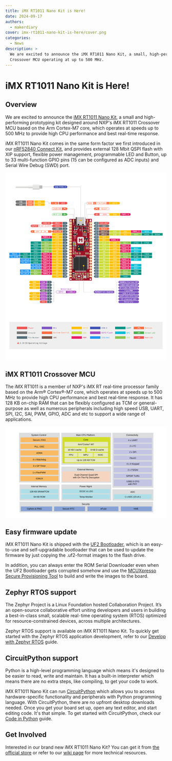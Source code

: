 ```yaml
---
title: iMX RT1011 Nano Kit is Here!
date: 2024-09-17
authors:
  - makerdiary
cover: imx-rt1011-nano-kit-is-here/cover.png
categories:
  - News
description: >
  We are excited to announce the iMX RT1011 Nano Kit, a small, high-performing prototyping kit designed around NXP iMX RT1011
  Crossover MCU operating at up to 500 MHz.
---
```


# iMX RT1011 Nano Kit is Here!

## Overview

We are excited to announce the [iMX RT1011 Nano Kit], a small and high-performing prototyping kit designed around NXP's iMX RT1011 Crossover MCU based on the Arm Cortex-M7 core, which operates at speeds up to 500 MHz to provide high CPU performance and best real-time response.

iMX RT1011 Nano Kit comes in the same form factor we first introduced in our [nRF52840 Connect Kit], and provides external 128 Mbit QSPI flash with XIP support, flexible power management, programmable LED and Button, up to 33 multi-function GPIO pins (15 can be configured as ADC inputs) and Serial Wire Debug (SWD) port.

[![](imxrt1011-nanokit-pinout_reva.png)](https://wiki.makerdiary.com/imxrt1011-nanokit/assets/attachments/imxrt1011-nanokit-pinout_reva.pdf)

## iMX RT1011 Crossover MCU

The iMX RT1011 is a member of NXP's iMX RT real-time processor family based on the Arm® Cortex®-M7 core, which operates at speeds up to 500 MHz to provide high CPU performance and best real-time response. It has 128 KB on-chip RAM that can be flexibly configured as TCM or general-purpose as well as numerous peripherals including high speed USB, UART, SPI, I2C, SAI, PWM, GPIO, ADC and etc to support a wide range of applications.

![](iMX-RT1010-Block-Diagram.svg)

## Easy firmware update

iMX RT1011 Nano Kit is shipped with the [UF2 Bootloader], which is an easy-to-use and self-upgradable bootloader that can be used to update the firmware by just copying the .uf2-format images to the flash drive.

In addition, you can always enter the ROM Serial Downloader even when the UF2 Bootloader gets corrupted somehow and use the [MCUXpresso Secure Provisioning Tool] to build and write the images to the board.

## Zephyr RTOS support

The Zephyr Project is a Linux Foundation hosted Collaboration Project. It’s an open-source collaborative effort uniting developers and users in building a best-in-class small, scalable real⁃time operating system (RTOS) optimized for resource-constrained devices, across multiple architectures.

Zephyr RTOS support is available on iMX RT1011 Nano Kit. To quickly get started with the Zephyr RTOS application development, refer to our [Develop with Zephyr RTOS] guide.

## CircuitPython support

Python is a high-level programming language which means it's designed to be easier to read, write and maintain. It has a built-in interpreter which means there are no extra steps, like compiling, to get your code to work.

iMX RT1011 Nano Kit can run [CircuitPython](https://circuitpython.org/) which allows you to access hardware-specific functionality and peripherals with Python programming language. With CircuitPython, there are no upfront desktop downloads needed. Once you get your board set up, open any text editor, and start editing code. It's that simple. To get started with CircuitPython, check our [Code in Python] guide.

## Get Involved

Interested in our brand new iMX RT1011 Nano Kit? You can get it from [the official store](https://makerdiary.com/products/imxrt1011-nanokit) or refer to our [wiki page](https://wiki.makerdiary.com/imxrt1011-nanokit) for more technical resources.

[nRF52840 Connect Kit]: https://makerdiary.com/products/nrf52840-connectkit
[iMX RT1011 Nano Kit]: https://makerdiary.com/products/imxrt1011-nanokit
[UF2 Bootloader]: https://wiki.makerdiary.com/imxrt1011-nanokit/programming/uf2boot/
[MCUXpresso Secure Provisioning Tool]: https://wiki.makerdiary.com/imxrt1011-nanokit/programming/mcuxpresso-secure-provisioning/
[Develop with Zephyr RTOS]: https://wiki.makerdiary.com/imxrt1011-nanokit/guides/zephyr/
[Code in Python]: https://wiki.makerdiary.com/imxrt1011-nanokit/guides/python/